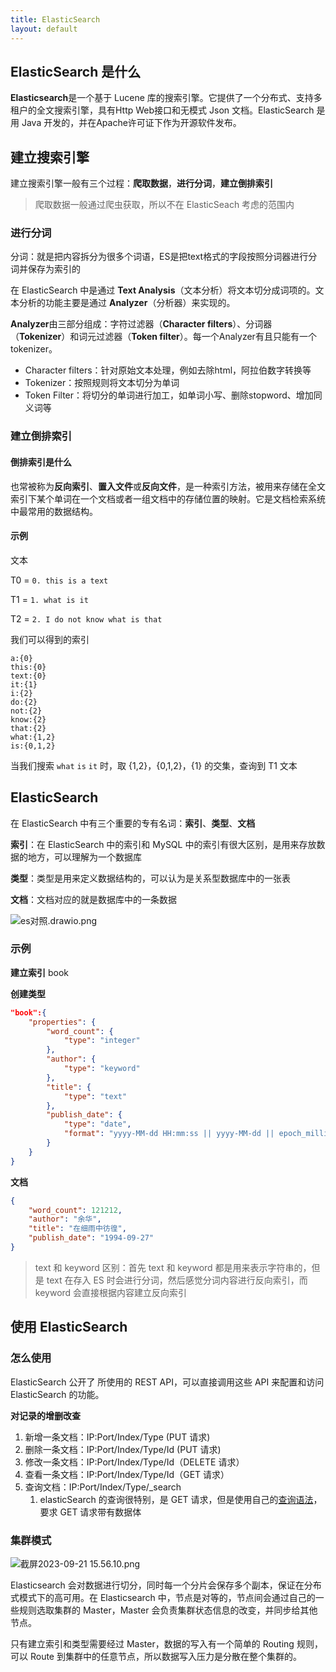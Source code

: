 ```yaml
---
title: ElasticSearch
layout: default
---
```

## ElasticSearch 是什么
**Elasticsearch**是一个基于 Lucene 库的搜索引擎。它提供了一个分布式、支持多租户的全文搜索引擎，具有Http Web接口和无模式 Json 文档。ElasticSearch 是用 Java 开发的，并在Apache许可证下作为开源软件发布。
## 建立搜索引擎
建立搜索引擎一般有三个过程：**爬取数据**，**进行分词**，**建立倒排索引**

> 爬取数据一般通过爬虫获取，所以不在 ElasticSeach 考虑的范围内

### 进行分词
分词：就是把内容拆分为很多个词语，ES是把text格式的字段按照分词器进行分词并保存为索引的

在 ElasticSearch 中是通过 **Text Analysis**（文本分析）将文本切分成词项的。文本分析的功能主要是通过 **Analyzer**（分析器）来实现的。

**Analyzer**由三部分组成：字符过滤器（**Character filters**）、分词器（**Tokenizer**）和词元过滤器（**Token filter**）。每一个Analyzer有且只能有一个tokenizer。

- Character filters：针对原始文本处理，例如去除html，阿拉伯数字转换等
- Tokenizer：按照规则将文本切分为单词
- Token Filter：将切分的单词进行加工，如单词小写、删除stopword、增加同义词等

### 建立倒排索引 

#### 倒排索引是什么
也常被称为**反向索引**、**置入文件**或**反向文件**，是一种索引方法，被用来存储在全文索引下某个单词在一个文档或者一组文档中的存储位置的映射。它是文档检索系统中最常用的数据结构。
#### 示例

文本

T0 = `0. this is a text`

T1 = `1. what is it`

T2 = `2. I do not know what is that`

我们可以得到的索引

```
a:{0}
this:{0}
text:{0}
it:{1}
i:{2}
do:{2}
not:{2}
know:{2}
that:{2}
what:{1,2}
is:{0,1,2}
```

当我们搜索 `what` `is` `it` 时，取 {1,2}，{0,1,2}，{1} 的交集，查询到 T1 文本 
## ElasticSearch
在 ElasticSearch 中有三个重要的专有名词：**索引**、**类型**、**文档**

**索引**：在 ElasticSearch 中的索引和 MySQL 中的索引有很大区别，是用来存放数据的地方，可以理解为一个数据库

**类型**：类型是用来定义数据结构的，可以认为是关系型数据库中的一张表

**文档**：文档对应的就是数据库中的一条数据

![es对照.drawio.png](https://cdn.jsdelivr.net/gh/TongCodeSpace/picForBlog@master/dataes%E5%AF%B9%E7%85%A7.drawio.png)

### 示例
**建立索引**
book

**创建类型**
```json
"book":{
    "properties": {
        "word_count": {
            "type": "integer"
        },
        "author": {
            "type": "keyword"
        },
        "title": {
            "type": "text"
        },
        "publish_date": {
            "type": "date",
            "format": "yyyy-MM-dd HH:mm:ss || yyyy-MM-dd || epoch_millis"
        }
    }
}
```

**文档**
```json
{
	"word_count": 121212,
	"author": "余华",
	"title": "在细雨中彷徨",
	"publish_date": "1994-09-27"
}
```

> text 和 keyword 区别：首先 text 和 keyword 都是用来表示字符串的，但是 text 在存入 ES 时会进行分词，然后感觉分词内容进行反向索引，而 keyword 会直接根据内容建立反向索引

## 使用 ElasticSearch
### 怎么使用
ElasticSearch 公开了 所使用的 REST API，可以直接调用这些 API 来配置和访问 ElasticSearch 的功能。

**对记录的增删改查**
1. 新增一条文档：IP:Port/Index/Type (PUT 请求)
2. 删除一条文档：IP:Port/Index/Type/Id (PUT 请求)
3. 修改一条文档：IP:Port/Index/Type/Id（DELETE 请求）
4. 查看一条文档：IP:Port/Index/Type/Id（GET 请求）
5. 查询文档：IP:Port/Index/Type/_search 
	1. elasticSearch 的查询很特别，是 GET 请求，但是使用自己的[查询语法](https://www.elastic.co/guide/en/elasticsearch/reference/5.5/query-dsl.html)，要求 GET 请求带有数据体

### 集群模式
![截屏2023-09-21 15.56.10.png](https://cdn.jsdelivr.net/gh/TongCodeSpace/picForBlog@master/data%E6%88%AA%E5%B1%8F2023-09-21%2015.56.10.png)

Elasticsearch 会对数据进行切分，同时每一个分片会保存多个副本，保证在分布式模式下的高可用。在 Elasticsearch 中，节点是对等的，节点间会通过自己的一些规则选取集群的 Master，Master 会负责集群状态信息的改变，并同步给其他节点。

只有建立索引和类型需要经过 Master，数据的写入有一个简单的 Routing 规则，可以 Route 到集群中的任意节点，所以数据写入压力是分散在整个集群的。
